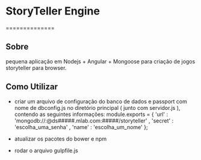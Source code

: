 # StoryTeller Engine
==============
## Sobre
pequena aplicação em Nodejs + Angular + Mongoose para criação de jogos storyteller para browser.

## Como Utilizar

* criar um arquivo de configuração do banco de dados e passport com nome de dbconfig.js no diretório principal ( junto com servidor.js ), contendo as seguintes informações:
     module.exports = {
        'url' : 'mongodb://<dbuser>:<dbpassword>@ds#####.mlab.com:#####/storyteller'
        , 'secret' : 'escolha_uma_senha'
        , 'name' : 'escolha_um_nome'
    };

* atualizar os pacotes do bower e npm 

* rodar o arquivo gulpfile.js